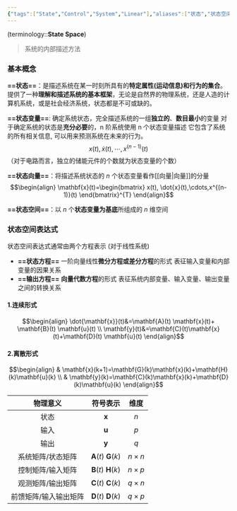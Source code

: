```yaml
---
{"tags":["State","Control","System","Linear"],"aliases":["状态","状态空间方程","状态空间表达式"],"dg-publish":true,"dg-path":"自动控制原理/状态空间.md","Level":1,"permalink":"/自动控制原理/状态空间/","dgPassFrontmatter":true,"noteIcon":"","created":"2024-09-04T12:29:34.093+08:00","updated":"2024-10-04T14:42:42.609+08:00"}
---
```


(terminology::**State Space**)   
>系统的内部描述方法

### 基本概念
**==状态==**：是描述系统在某一时刻所具有的**特定属性(运动信息)和行为的集合**。
提供了一种**理解和描述系统的基本框架**，无论是自然界的物理系统，还是人造的计算机系统，或是社会经济系统，状态都是不可或缺的。

**==状态变量==**:  确定系统状态，完全描述系统的一组**独立的**、**数目最小**的变量
对于确定系统的状态是**充分必要**的，n 阶系统使用 n 个状态变量描述
它包含了系统的所有相关信息, 可以用来预测系统在未来的行为。
$$x(t), \dot{x}(t),\cdots,x^{(n-1)}(t)$$
（对于电路而言，独立的储能元件的个数就为状态变量的个数）

**==状态向量==**：将描述系统状态的 $n$ 个状态变量看作[[向量\|向量]]的分量
$$\begin{align}
\mathbf{x}(t)=\begin{bmatrix}
x(t), \dot{x}(t),\cdots,x^{(n-1)}(t)
\end{bmatrix}^{T}
\end{align}$$

**==状态空间==**：以 $n$ 个**状态变量为基底**所组成的 $n$ 维空间

### 状态空间表达式
状态空间表达式通常由两个方程表示 (对于线性系统)
- **==状态方程==**   一阶向量线性**微分方程或差分方程**的形式
	表征输入变量和内部变量的因果关系
- **==输出方程==**  **向量代数方程**的形式
	表征系统内部变量、输入变量、输出变量之间的转换关系
#### 1.连续形式
$$\begin{align}
\dot{\mathbf{x}}(t)&=\mathbf{A}(t) \mathbf{x}(t)+ \mathbf{B}(t) \mathbf{u}(t) \\
\mathbf{y}(t)&=\mathbf{C}(t)\mathbf{x}(t)+\mathbf{D}(t) \mathbf{u}(t)
\end{align}$$
#### 2.离散形式
$$\begin{align} 
 & \mathbf{x}(k+1)=\mathbf{G}(k)\mathbf{x}(k)+\mathbf{H}(k)\mathbf{u}(k) \\
 & \mathbf{y}(k)=\mathbf{C}(k)\mathbf{x}(k)+\mathbf{D}(k)\mathbf{u}(k)
\end{align}$$


|    物理意义     |                符号表示                |     维度      |
| :---------: | :--------------------------------: | :---------: |
|     状态      |            $\mathbf{x}$            |     $n$     |
|     输入      |            $\mathbf{u}$            |     $p$     |
|     输出      |            $\mathbf{y}$            |     $q$     |
|  系统矩阵/状态矩阵  | $\mathbf{A}(t)$   $\mathbf{G}(k)$  | $n\times n$ |
|  控制矩阵/输入矩阵  | $\mathbf{B}(t)$    $\mathbf{H}(k)$ | $n\times p$ |
|  观测矩阵/输出矩阵  | $\mathbf{C}(t)$   $\mathbf{C}(k)$  | $q\times n$ |
| 前馈矩阵/输入输出矩阵 | $\mathbf{D}(t)$   $\mathbf{D}(k)$  | $q\times p$ |


